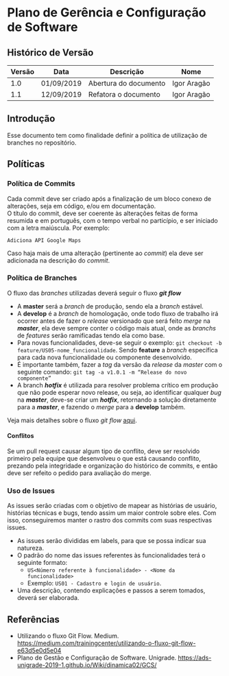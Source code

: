 # Plano de Gerência e Configuração de Software

## Histórico de Versão

|Versão|Data|Descrição|Nome|
|---|---|---|---|
|1.0|01/09/2019|Abertura do documento|Igor Aragão|
|1.1|12/09/2019|Refatora o documento|Igor Aragão|

## Introdução

Esse documento tem como finalidade definir a política de utilização de branches no repositório.

## Políticas

### Política de Commits

Cada commit deve ser criado após a finalização de um bloco conexo de alterações, seja em código, e/ou em documentação.  
O título do commit, deve ser coerente às alterações feitas de forma resumida e em português, com o tempo verbal no particípio, e ser iniciado com a letra maiúscula. Por exemplo:

   ```Adiciona API Google Maps```

Caso haja mais de uma alteração (pertinente ao *commit*) ela deve ser adicionada na descrição do *commit*.

### Política de Branches

O fluxo das *branches* utilizadas deverá seguir o fluxo ***git flow***

* A **master** será a *branch* de produção, sendo ela a *branch* estável.
* A **develop** é a *branch* de homologação, onde todo fluxo de trabalho irá ocorrer antes de fazer o *release* versionado que será feito *merge* na ***master***, ela deve sempre conter o código mais atual, onde as *branchs* de *features* serão ramificadas tendo ela como base.
* Para novas funcionalidades, deve-se seguir o exemplo: ```git checkout -b feature/US05-nome_funcionalidade```. Sendo **feature** a *branch* específica para cada nova funcionalidade ou componente desenvolvido.
* É importante também, fazer a *tag* da versão da *release* da *master* com o seguinte comando: ```git tag -a v1.0.1 -m “Release do novo componente”```
* A branch ***hotfix*** é utilizada para resolver problema crítico em produção que não pode esperar novo release, ou seja, ao identificar qualquer *bug* na ***master***, deve-se criar um ***hotfix***, retornando a solução diretamente para a ***master***, e fazendo o *merge* para a **develop** também.

Veja mais detalhes sobre o fluxo *git flow* [aqui](https://medium.com/trainingcenter/utilizando-o-fluxo-git-flow-e63d5e0d5e04).

#### Conflitos

Se um pull request causar algum tipo de conflito, deve ser resolvido primeiro pela equipe que desenvolveu o que está causando conflito, prezando pela integridade e organização do histórico de commits, e então deve ser refeito o pedido para avaliação do merge.

### Uso de Issues

As issues serão criadas com o objetivo de mapear as histórias de usuário, histórias técnicas e bugs, tendo assim um maior controle sobre eles. Com isso, conseguiremos manter o rastro dos commits com suas respectivas issues.

* As issues serão divididas em labels, para que se possa indicar sua natureza.
* O padrão do nome das issues referentes às funcionalidades terá o seguinte formato:
  * ```US<Número referente à funcionalidade> - <Nome da funcionalidade>```
  * Exemplo: ```US01 - Cadastro e login de usuário```.
* Uma descrição, contendo explicações e passos a serem tomados, deverá ser elaborada.

## Referências

* Utilizando o fluxo Git Flow. Medium. <https://medium.com/trainingcenter/utilizando-o-fluxo-git-flow-e63d5e0d5e04>
* Plano de Gestão e Configuração de Software. Unigrade. <https://ads-unigrade-2019-1.github.io/Wiki/dinamica02/GCS/>
